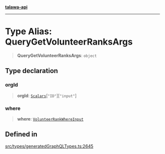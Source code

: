 [**talawa-api**](../../../README.md)

***

# Type Alias: QueryGetVolunteerRanksArgs

> **QueryGetVolunteerRanksArgs**: `object`

## Type declaration

### orgId

> **orgId**: [`Scalars`](Scalars.md)\[`"ID"`\]\[`"input"`\]

### where

> **where**: [`VolunteerRankWhereInput`](VolunteerRankWhereInput.md)

## Defined in

[src/types/generatedGraphQLTypes.ts:2645](https://github.com/Suyash878/talawa-api/blob/095e6964ce2a06c1c30d1acf81b6162203f1db91/src/types/generatedGraphQLTypes.ts#L2645)
